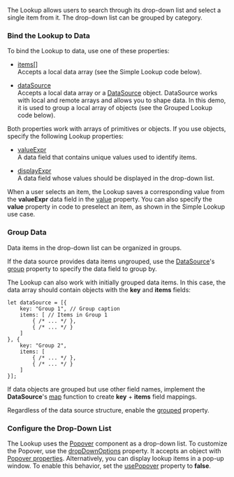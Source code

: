 The Lookup allows users to search through its drop-down list and select a single item from it. The drop-down list can be grouped by category.

### Bind the Lookup to Data
To bind the Lookup to data, use one of these properties:

* [items[]](/Documentation/ApiReference/UI_Components/dxLookup/Configuration/#items)                
Accepts a local data array (see the Simple Lookup code below).

* [dataSource](/Documentation/ApiReference/UI_Components/dxLookup/Configuration/#dataSource)             
Accepts a local data array or a [DataSource](/Documentation/ApiReference/Data_Layer/DataSource/) object. DataSource works with local and remote arrays and allows you to shape data. In this demo, it is used to group a local array of objects (see the Grouped Lookup code below).

Both properties work with arrays of primitives or objects. If you use objects, specify the following Lookup properties:

* [valueExpr](/Documentation/ApiReference/UI_Components/dxLookup/Configuration/#valueExpr)          
A data field that contains unique values used to identify items.

* [displayExpr](/Documentation/ApiReference/UI_Components/dxLookup/Configuration/#displayExpr)          
A data field whose values should be displayed in the drop-down list.

When a user selects an item, the Lookup saves a corresponding value from the **valueExpr** data field in the [value](/Documentation/ApiReference/UI_Components/dxLookup/Configuration/#value) property. You can also specify the **value** property in code to preselect an item, as shown in the Simple Lookup use case.

### Group Data
Data items in the drop-down list can be organized in groups.

If the data source provides data items ungrouped, use the [DataSource](/Documentation/ApiReference/Data_Layer/DataSource/)'s [group](/Documentation/ApiReference/Data_Layer/DataSource/Configuration/#group) property to specify the data field to group by.

The Lookup can also work with initially grouped data items. In this case, the data array should contain objects with the **key** and **items** fields:

    let dataSource = [{
        key: "Group 1", // Group caption 
        items: [ // Items in Group 1
            { /* ... */ },
            { /* ... */ }
        ]
    }, {
        key: "Group 2",
        items: [
            { /* ... */ },
            { /* ... */ }
        ]
    }];

If data objects are grouped but use other field names, implement the **DataSource**'s [map](/Documentation/ApiReference/Data_Layer/DataSource/Configuration/#map) function to create **key** + **items** field mappings.

Regardless of the data source structure, enable the [grouped](/Documentation/ApiReference/UI_Components/dxSelectBox/Configuration/#grouped) property.

### Configure the Drop-Down List
The Lookup uses the [Popover](/Documentation/ApiReference/UI_Components/dxPopover/) component as a drop-down list. To customize the Popover, use the [dropDownOptions](/Documentation/ApiReference/UI_Components/dxLookup/Configuration/#dropDownOptions) property. It accepts an object with [Popover properties](/Documentation/ApiReference/UI_Components/dxPopover/Configuration/). Alternatively, you can display lookup items in a pop-up window. To enable this behavior, set the [usePopover](/Documentation/ApiReference/UI_Components/dxLookup/Configuration/#usePopover) property to **false**.
